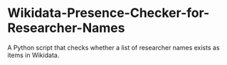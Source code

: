 # Wikidata-Presence-Checker-for-Researcher-Names
A Python script that checks whether a list of researcher names exists as items in Wikidata.

